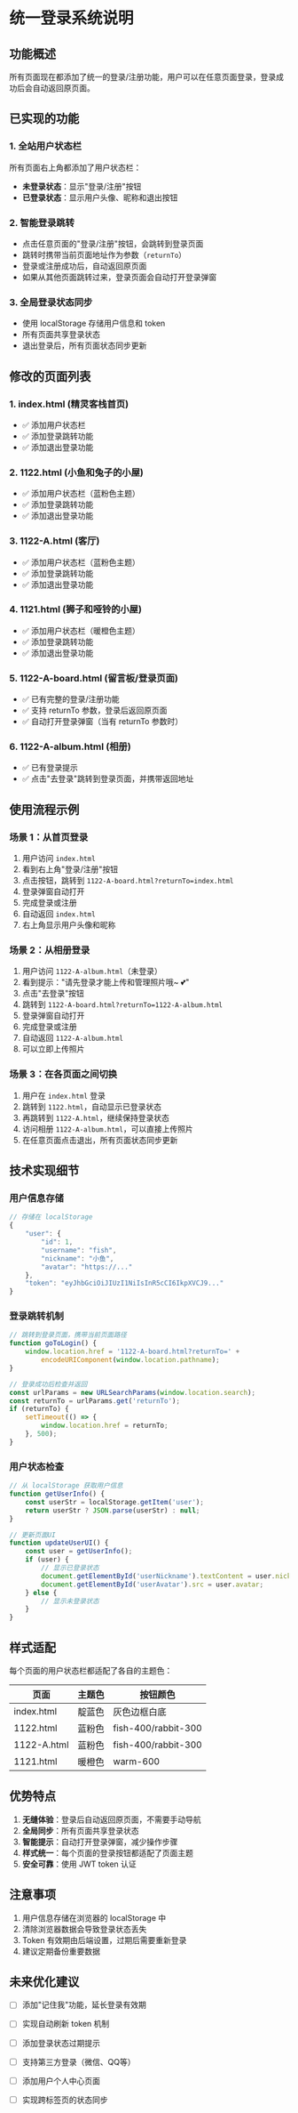# 统一登录系统说明

## 功能概述

所有页面现在都添加了统一的登录/注册功能，用户可以在任意页面登录，登录成功后会自动返回原页面。

## 已实现的功能

### 1. 全站用户状态栏

所有页面右上角都添加了用户状态栏：

- **未登录状态**：显示"登录/注册"按钮
- **已登录状态**：显示用户头像、昵称和退出按钮

### 2. 智能登录跳转

- 点击任意页面的"登录/注册"按钮，会跳转到登录页面
- 跳转时携带当前页面地址作为参数（`returnTo`）
- 登录或注册成功后，自动返回原页面
- 如果从其他页面跳转过来，登录页面会自动打开登录弹窗

### 3. 全局登录状态同步

- 使用 localStorage 存储用户信息和 token
- 所有页面共享登录状态
- 退出登录后，所有页面状态同步更新

## 修改的页面列表

### 1. index.html (精灵客栈首页)
- ✅ 添加用户状态栏
- ✅ 添加登录跳转功能
- ✅ 添加退出登录功能

### 2. 1122.html (小鱼和兔子的小屋)
- ✅ 添加用户状态栏（蓝粉色主题）
- ✅ 添加登录跳转功能
- ✅ 添加退出登录功能

### 3. 1122-A.html (客厅)
- ✅ 添加用户状态栏（蓝粉色主题）
- ✅ 添加登录跳转功能
- ✅ 添加退出登录功能

### 4. 1121.html (狮子和哑铃的小屋)
- ✅ 添加用户状态栏（暖橙色主题）
- ✅ 添加登录跳转功能
- ✅ 添加退出登录功能

### 5. 1122-A-board.html (留言板/登录页面)
- ✅ 已有完整的登录/注册功能
- ✅ 支持 returnTo 参数，登录后返回原页面
- ✅ 自动打开登录弹窗（当有 returnTo 参数时）

### 6. 1122-A-album.html (相册)
- ✅ 已有登录提示
- ✅ 点击"去登录"跳转到登录页面，并携带返回地址

## 使用流程示例

### 场景 1：从首页登录

1. 用户访问 `index.html`
2. 看到右上角"登录/注册"按钮
3. 点击按钮，跳转到 `1122-A-board.html?returnTo=index.html`
4. 登录弹窗自动打开
5. 完成登录或注册
6. 自动返回 `index.html`
7. 右上角显示用户头像和昵称

### 场景 2：从相册登录

1. 用户访问 `1122-A-album.html`（未登录）
2. 看到提示："请先登录才能上传和管理照片哦~ 💕"
3. 点击"去登录"按钮
4. 跳转到 `1122-A-board.html?returnTo=1122-A-album.html`
5. 登录弹窗自动打开
6. 完成登录或注册
7. 自动返回 `1122-A-album.html`
8. 可以立即上传照片

### 场景 3：在各页面之间切换

1. 用户在 `index.html` 登录
2. 跳转到 `1122.html`，自动显示已登录状态
3. 再跳转到 `1122-A.html`，继续保持登录状态
4. 访问相册 `1122-A-album.html`，可以直接上传照片
5. 在任意页面点击退出，所有页面状态同步更新

## 技术实现细节

### 用户信息存储

```javascript
// 存储在 localStorage
{
    "user": {
        "id": 1,
        "username": "fish",
        "nickname": "小鱼",
        "avatar": "https://..."
    },
    "token": "eyJhbGciOiJIUzI1NiIsInR5cCI6IkpXVCJ9..."
}
```

### 登录跳转机制

```javascript
// 跳转到登录页面，携带当前页面路径
function goToLogin() {
    window.location.href = '1122-A-board.html?returnTo=' + 
        encodeURIComponent(window.location.pathname);
}

// 登录成功后检查并返回
const urlParams = new URLSearchParams(window.location.search);
const returnTo = urlParams.get('returnTo');
if (returnTo) {
    setTimeout(() => {
        window.location.href = returnTo;
    }, 500);
}
```

### 用户状态检查

```javascript
// 从 localStorage 获取用户信息
function getUserInfo() {
    const userStr = localStorage.getItem('user');
    return userStr ? JSON.parse(userStr) : null;
}

// 更新页面UI
function updateUserUI() {
    const user = getUserInfo();
    if (user) {
        // 显示已登录状态
        document.getElementById('userNickname').textContent = user.nickname;
        document.getElementById('userAvatar').src = user.avatar;
    } else {
        // 显示未登录状态
    }
}
```

## 样式适配

每个页面的用户状态栏都适配了各自的主题色：

| 页面 | 主题色 | 按钮颜色 |
|------|--------|---------|
| index.html | 靛蓝色 | 灰色边框白底 |
| 1122.html | 蓝粉色 | fish-400/rabbit-300 |
| 1122-A.html | 蓝粉色 | fish-400/rabbit-300 |
| 1121.html | 暖橙色 | warm-600 |

## 优势特点

1. **无缝体验**：登录后自动返回原页面，不需要手动导航
2. **全局同步**：所有页面共享登录状态
3. **智能提示**：自动打开登录弹窗，减少操作步骤
4. **样式统一**：每个页面的登录按钮都适配了页面主题
5. **安全可靠**：使用 JWT token 认证

## 注意事项

1. 用户信息存储在浏览器的 localStorage 中
2. 清除浏览器数据会导致登录状态丢失
3. Token 有效期由后端设置，过期后需要重新登录
4. 建议定期备份重要数据

## 未来优化建议

- [ ] 添加"记住我"功能，延长登录有效期
- [ ] 实现自动刷新 token 机制
- [ ] 添加登录状态过期提示
- [ ] 支持第三方登录（微信、QQ等）
- [ ] 添加用户个人中心页面
- [ ] 实现跨标签页的状态同步

